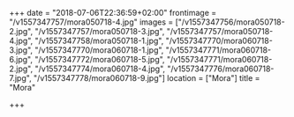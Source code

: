 +++
date = "2018-07-06T22:36:59+02:00"
frontimage = "/v1557347757/mora050718-4.jpg"
images = ["/v1557347756/mora050718-2.jpg", "/v1557347757/mora050718-3.jpg", "/v1557347757/mora050718-4.jpg", "/v1557347758/mora050718-1.jpg", "/v1557347770/mora060718-3.jpg", "/v1557347770/mora060718-1.jpg", "/v1557347771/mora060718-6.jpg", "/v1557347772/mora060718-5.jpg", "/v1557347771/mora060718-2.jpg", "/v1557347774/mora060718-4.jpg", "/v1557347776/mora060718-7.jpg", "/v1557347778/mora060718-9.jpg"]
location = ["Mora"]
title = "Mora"

+++
